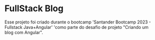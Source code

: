 # FullStack Blog

Esse projeto foi criado durante o bootcamp 'Santander Bootcamp 2023 - Fullstack Java+Angular' 'como parte do desafio de projeto "Criando um blog com Angular".
